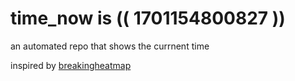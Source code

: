 # time_now is (( 1701154800827 ))

an automated repo that shows the currnent time

inspired by [breakingheatmap](https://github.com/breakingheatmap/breakingheatmap)
